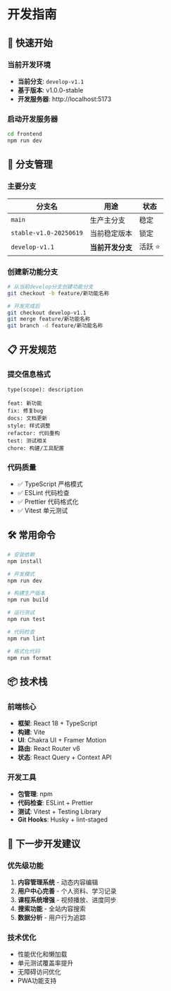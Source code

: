 # 开发指南

## 🚀 快速开始

### 当前开发环境
- **当前分支**: `develop-v1.1`
- **基于版本**: v1.0.0-stable
- **开发服务器**: http://localhost:5173

### 启动开发服务器
```bash
cd frontend
npm run dev
```

## 🌳 分支管理

### 主要分支
| 分支名 | 用途 | 状态 |
|--------|------|------|
| `main` | 生产主分支 | 稳定 |
| `stable-v1.0-20250619` | 当前稳定版本 | 锁定 |
| `develop-v1.1` | **当前开发分支** | 活跃 ⭐ |

### 创建新功能分支
```bash
# 从当前develop分支创建功能分支
git checkout -b feature/新功能名称

# 开发完成后
git checkout develop-v1.1
git merge feature/新功能名称
git branch -d feature/新功能名称
```

## 📋 开发规范

### 提交信息格式
```
type(scope): description

feat: 新功能
fix: 修复bug  
docs: 文档更新
style: 样式调整
refactor: 代码重构
test: 测试相关
chore: 构建/工具配置
```

### 代码质量
- ✅ TypeScript 严格模式
- ✅ ESLint 代码检查
- ✅ Prettier 代码格式化
- ✅ Vitest 单元测试

## 🛠️ 常用命令

```bash
# 安装依赖
npm install

# 开发模式
npm run dev

# 构建生产版本
npm run build

# 运行测试
npm run test

# 代码检查
npm run lint

# 格式化代码
npm run format
```

## 📦 技术栈

### 前端核心
- **框架**: React 18 + TypeScript
- **构建**: Vite
- **UI**: Chakra UI + Framer Motion
- **路由**: React Router v6
- **状态**: React Query + Context API

### 开发工具
- **包管理**: npm
- **代码检查**: ESLint + Prettier
- **测试**: Vitest + Testing Library
- **Git Hooks**: Husky + lint-staged

## 🎯 下一步开发建议

### 优先级功能
1. **内容管理系统** - 动态内容编辑
2. **用户中心完善** - 个人资料、学习记录
3. **课程系统增强** - 视频播放、进度同步
4. **搜索功能** - 全站内容搜索
5. **数据分析** - 用户行为追踪

### 技术优化
- 性能优化和懒加载
- 单元测试覆盖率提升
- 无障碍访问优化
- PWA功能支持 